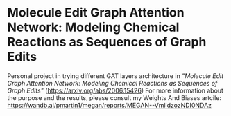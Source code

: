 # Molecule Edit Graph Attention Network: Modeling Chemical Reactions as Sequences of Graph Edits

Personal project in trying different GAT layers architecture in *"Molecule Edit Graph Attention Network: Modeling Chemical Reactions as Sequences of Graph Edits"* (https://arxiv.org/abs/2006.15426)
For more information about the purpose and the results, please consult my Weights And Biases artcile: https://wandb.ai/pmartin1/megan/reports/MEGAN--VmlldzozNDI0NDAz
